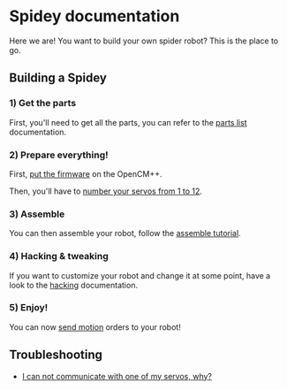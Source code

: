# Spidey documentation

Here we are! You want to build your own spider robot? This is the place to go.

## Building a Spidey

### 1) Get the parts

First, you'll need to get all the parts, you can refer to the [parts list](parts.md) documentation.

### 2) Prepare everything!

First, [put the firmware](firmware.md) on the OpenCM++.

Then, you'll have to [number your servos from 1 to 12](ids.md).

### 3) Assemble

You can then assemble your robot, follow the [assemble tutorial](assemble.md).

### 4) Hacking & tweaking

If you want to customize your robot and change it at some point, have a look
to the [hacking](hacking.md) documentation.

### 5) Enjoy!

You can now [send motion](motion.md) orders to your robot!

## Troubleshooting

* [I can not communicate with one of my servos, why?](servos_missing.md)
